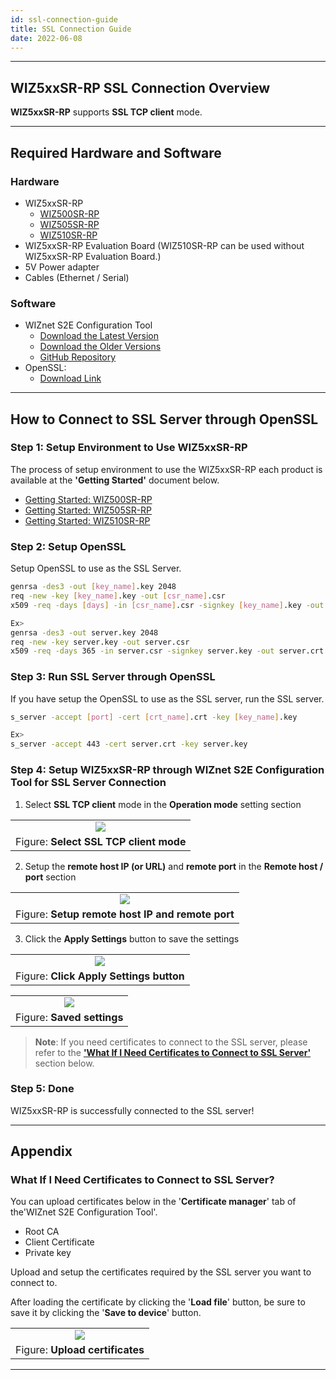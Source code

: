 ```yaml
---
id: ssl-connection-guide
title: SSL Connection Guide
date: 2022-06-08
---
```




-----



## WIZ5xxSR-RP SSL Connection Overview

**WIZ5xxSR-RP** supports **SSL TCP client** mode.



-----



## Required Hardware and Software



### Hardware

  - WIZ5xxSR-RP
    - [WIZ500SR-RP](./WIZ500SR-RP/overview-en.md)
    - [WIZ505SR-RP](./WIZ505SR-RP/overview-en.md)
    - [WIZ510SR-RP](./WIZ510SR-RP/overview-en.md)
  - WIZ5xxSR-RP Evaluation Board (WIZ510SR-RP can be used without WIZ5xxSR-RP Evaluation Board.)
  - 5V Power adapter
  - Cables (Ethernet / Serial)



### Software

  - WIZnet S2E Configuration Tool
	- [Download the Latest Version](https://github.com/Wiznet/WIZnet-S2E-Tool-GUI/releases/tag/V1.4.2)
    - [Download the Older Versions](https://github.com/Wiznet/WIZnet-S2E-Tool-GUI/releases)
    - [GitHub Repository](https://github.com/Wiznet/WIZnet-S2E-Tool-GUI)
  - OpenSSL:
	- [Download Link](https://slproweb.com/products/Win32OpenSSL.html)



-----



## How to Connect to SSL Server through OpenSSL



### Step 1: Setup Environment to Use WIZ5xxSR-RP

The process of setup environment to use the WIZ5xxSR-RP each product is available at the **'Getting Started'** document below.

  - [Getting Started: WIZ500SR-RP](./WIZ500SR-RP/getting-started-en.md)
  - [Getting Started: WIZ505SR-RP](./WIZ505SR-RP/getting-started-en.md)
  - [Getting Started: WIZ510SR-RP](./WIZ510SR-RP/getting-started-en.md)



### Step 2: Setup OpenSSL

Setup OpenSSL to use as the SSL Server.

```bash
genrsa -des3 -out [key_name].key 2048
req -new -key [key_name].key -out [csr_name].csr
x509 -req -days [days] -in [csr_name].csr -signkey [key_name].key -out [crt_name].crt

Ex>
genrsa -des3 -out server.key 2048
req -new -key server.key -out server.csr
x509 -req -days 365 -in server.csr -signkey server.key -out server.crt
```



### Step 3: Run SSL Server through OpenSSL

If you have setup the OpenSSL to use as the SSL server, run the SSL server.

```bash
s_server -accept [port] -cert [crt_name].crt -key [key_name].key

Ex>
s_server -accept 443 -cert server.crt -key server.key
```



### Step 4: Setup WIZ5xxSR-RP through WIZnet S2E Configuration Tool for SSL Server Connection

1. Select **SSL TCP client** mode in the **Operation mode** setting section

|                                                                                               |
| :-------------------------------------------------------------------------------------------: |
| ![](/img/products/s2e_module/wiz5xxsr-rp/ssl_connection_guide/select_ssl_tcp_client_mode.png) |
| Figure: **Select SSL TCP client mode**                                                        |

2. Setup the **remote host IP (or URL)** and **remote port** in the **Remote host / port** section

|                                                                                                         |
| :-----------------------------------------------------------------------------------------------------: |
| ![](/img/products/s2e_module/wiz5xxsr-rp/ssl_connection_guide/setup_remote_host_ip_and_remote_port.png) |
| Figure: **Setup remote host IP and remote port**                                                        |

3. Click the **Apply Settings** button to save the settings

|                                                                                                |
| :--------------------------------------------------------------------------------------------: |
| ![](/img/products/s2e_module/wiz5xxsr-rp/ssl_connection_guide/click_apply_settings_button.png) |
| Figure: **Click Apply Settings button**                                                        |

|                                                                                   |
| :-------------------------------------------------------------------------------: |
| ![](/img/products/s2e_module/wiz5xxsr-rp/ssl_connection_guide/saved_settings.png) |
| Figure: **Saved settings**                                                        |


> **Note**: If you need certificates to connect to the SSL server, please refer to the [**'What If I Need Certificates to Connect to SSL Server'**](#what-if-i-need-certificates-to-connect-to-ssl-server?) section below.



### Step 5: Done

WIZ5xxSR-RP is successfully connected to the SSL server!



-----



## Appendix



### What If I Need Certificates to Connect to SSL Server?

You can upload certificates below in the '**Certificate manager**' tab of the'WIZnet S2E Configuration Tool'.
  - Root CA
  - Client Certificate
  - Private key

Upload and setup the certificates required by the SSL server you want to connect to.

After loading the certificate by clicking the '**Load file**' button, be sure to save it by clicking the '**Save to device**' button.

|                                                                                        |
| :------------------------------------------------------------------------------------: |
| ![](/img/products/s2e_module/wiz5xxsr-rp/ssl_connection_guide/upload_certificates.png) |
| Figure: **Upload certificates**                                                        |



-----
